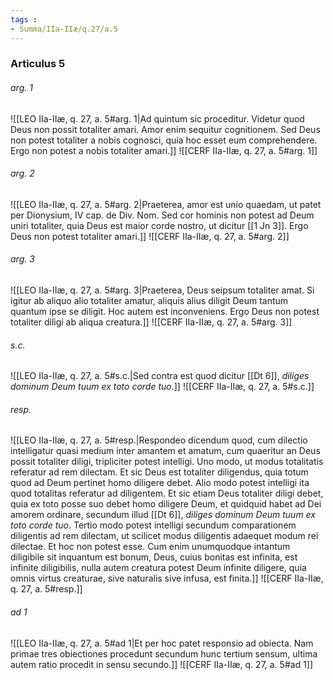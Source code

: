 ```yaml
---
tags : 
- Summa/IIa-IIæ/q.27/a.5
---
```


### Articulus 5

###### arg. 1
![[LEO IIa-IIæ, q. 27, a. 5#arg. 1|Ad quintum sic proceditur. Videtur quod Deus non possit totaliter amari. Amor enim sequitur cognitionem. Sed Deus non potest totaliter a nobis cognosci, quia hoc esset eum comprehendere. Ergo non potest a nobis totaliter amari.]]
![[CERF IIa-IIæ, q. 27, a. 5#arg. 1]]

###### arg. 2
![[LEO IIa-IIæ, q. 27, a. 5#arg. 2|Praeterea, amor est unio quaedam, ut patet per Dionysium, IV cap. de Div. Nom. Sed cor hominis non potest ad Deum uniri totaliter, quia Deus est maior corde nostro, ut dicitur [[1 Jn 3]]. Ergo Deus non potest totaliter amari.]]
![[CERF IIa-IIæ, q. 27, a. 5#arg. 2]]

###### arg. 3
![[LEO IIa-IIæ, q. 27, a. 5#arg. 3|Praeterea, Deus seipsum totaliter amat. Si igitur ab aliquo alio totaliter amatur, aliquis alius diligit Deum tantum quantum ipse se diligit. Hoc autem est inconveniens. Ergo Deus non potest totaliter diligi ab aliqua creatura.]]
![[CERF IIa-IIæ, q. 27, a. 5#arg. 3]]

###### s.c.
![[LEO IIa-IIæ, q. 27, a. 5#s.c.|Sed contra est quod dicitur [[Dt 6]], *diliges dominum Deum tuum ex toto corde tuo*.]]
![[CERF IIa-IIæ, q. 27, a. 5#s.c.]]

###### resp.
![[LEO IIa-IIæ, q. 27, a. 5#resp.|Respondeo dicendum quod, cum dilectio intelligatur quasi medium inter amantem et amatum, cum quaeritur an Deus possit totaliter diligi, tripliciter potest intelligi. Uno modo, ut modus totalitatis referatur ad rem dilectam. Et sic Deus est totaliter diligendus, quia totum quod ad Deum pertinet homo diligere debet. Alio modo potest intelligi ita quod totalitas referatur ad diligentem. Et sic etiam Deus totaliter diligi debet, quia ex toto posse suo debet homo diligere Deum, et quidquid habet ad Dei amorem ordinare, secundum illud [[Dt 6]], *diliges dominum Deum tuum ex toto corde tuo*. Tertio modo potest intelligi secundum comparationem diligentis ad rem dilectam, ut scilicet modus diligentis adaequet modum rei dilectae. Et hoc non potest esse. Cum enim unumquodque intantum diligibile sit inquantum est bonum, Deus, cuius bonitas est infinita, est infinite diligibilis, nulla autem creatura potest Deum infinite diligere, quia omnis virtus creaturae, sive naturalis sive infusa, est finita.]]
![[CERF IIa-IIæ, q. 27, a. 5#resp.]]

###### ad 1
![[LEO IIa-IIæ, q. 27, a. 5#ad 1|Et per hoc patet responsio ad obiecta. Nam primae tres obiectiones procedunt secundum hunc tertium sensum, ultima autem ratio procedit in sensu secundo.]]
![[CERF IIa-IIæ, q. 27, a. 5#ad 1]]

